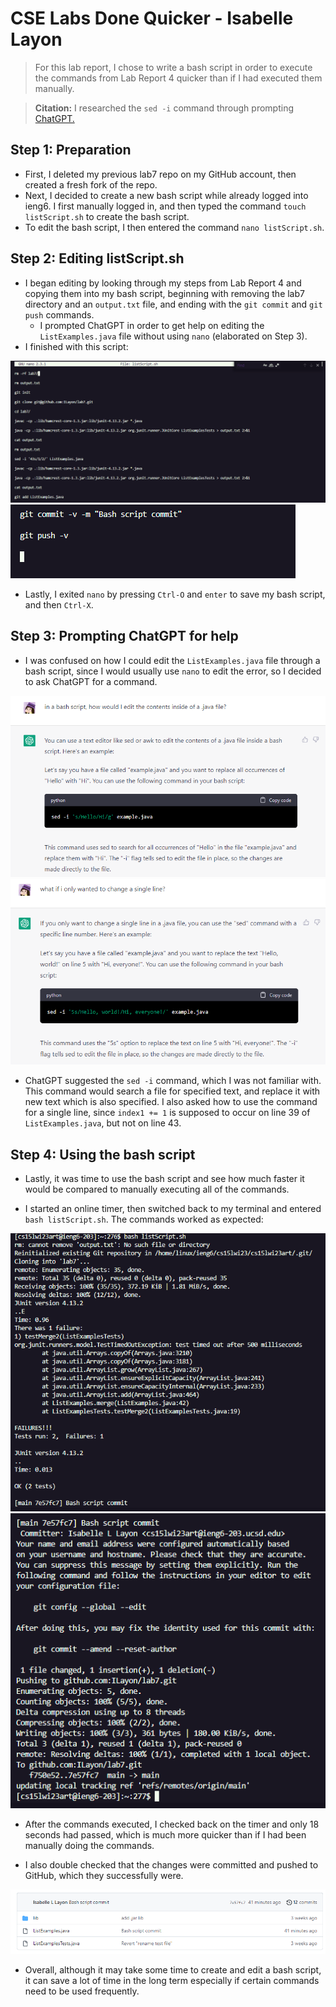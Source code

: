 # CSE Labs Done Quicker - Isabelle Layon
> For this lab report, I chose to write a bash script in order to execute the commands from Lab Report 4 quicker than if I had executed them manually.

> **Citation:** I researched the `sed -i` command through prompting [ChatGPT.](https://chat.openai.com/)

## Step 1: Preparation

* First, I deleted my previous lab7 repo on my GitHub account, then created a fresh fork of the repo.
* Next, I decided to create a new bash script while already logged into ieng6. I first manually logged in, and then typed the command
`touch listScript.sh` to create the bash script. 
* To edit the bash script, I then entered the command `nano listScript.sh`.

## Step 2: Editing listScript.sh

* I began editing by looking through my steps from Lab Report 4 and copying them into my bash script, 
beginning with removing the lab7 directory and an `output.txt` file, and ending with the `git commit` and `git push` commands.
    * I prompted ChatGPT in order to get help on editing the `ListExamples.java` file without using `nano` (elaborated on Step 3).
* I finished with this script:

![s1](listScript1.png)
![s2](listScript2.png)

* Lastly, I exited `nano` by pressing `Ctrl-O` and `enter` to save my bash script, and then `Ctrl-X`.

## Step 3: Prompting ChatGPT for help

* I was confused on how I could edit the `ListExamples.java` file through a bash script, since I would usually use
`nano` to edit the error, so I decided to ask ChatGPT for a command.

![gpt1](chatgpt1.png)
![gpt2](chatgpt2.png)

* ChatGPT suggested the `sed -i` command, which I was not familiar with. This command would search a file for specified text, and
replace it with new text which is also specified. I also asked how to use the command for a single line, since 
`index1 += 1` is supposed to occur on line 39 of `ListExamples.java`, but not on line 43. 

## Step 4: Using the bash script

* Lastly, it was time to use the bash script and see how much faster it would be compared to manually executing all of the commands.

* I started an online timer, then switched back to my terminal and entered `bash listScript.sh`. The commands worked as expected:

![t1](terminal1.png)
![t2](terminal2.png)

* After the commands executed, I checked back on the timer and only 18 seconds had passed, which is much more quicker than
if I had been manually doing the commands.

* I also double checked that the changes were committed and pushed to GitHub, which they successfully were.

![gh](gitcommit.png)

* Overall, although it may take some time to create and edit a bash script, it can save a lot of time in the long term especially if
certain commands need to be used frequently. 
